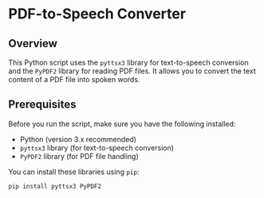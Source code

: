 # PDF-to-Speech Converter

## Overview

This Python script uses the `pyttsx3` library for text-to-speech conversion and the `PyPDF2` library for reading PDF files. It allows you to convert the text content of a PDF file into spoken words.

## Prerequisites

Before you run the script, make sure you have the following installed:

- Python (version 3.x recommended)
- `pyttsx3` library (for text-to-speech conversion)
- `PyPDF2` library (for PDF file handling)

You can install these libraries using `pip`:

```bash
pip install pyttsx3 PyPDF2

